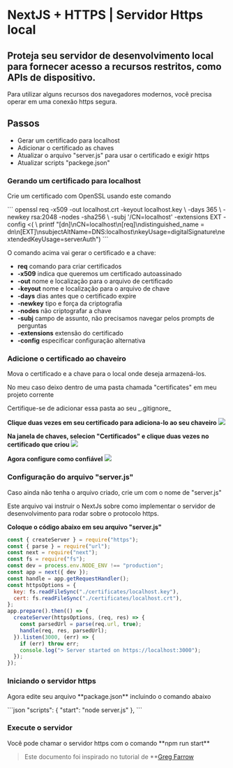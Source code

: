 # NextJS + HTTPS | Servidor Https local
## Proteja seu servidor de desenvolvimento local para fornecer acesso a recursos restritos, como APIs de dispositivo.

<p> Para utilizar alguns recursos dos navegadores modernos, você precisa operar em uma conexão https segura.</p>

## Passos
* Gerar um certificado para localhost
* Adicionar o certificado as chaves
* Atualizar o arquivo "server.js" para usar o certificado e exigir https
* Atualizar scripts "packege.json"

### Gerando um certificado para localhost
<p> Crie um certificado com OpenSSL usando este comando </p>
```
openssl req -x509 -out localhost.crt -keyout localhost.key \ -days 365 \ -newkey rsa:2048 -nodes -sha256 \
  -subj '/CN=localhost' -extensions EXT -config <( \
   printf "[dn]\nCN=localhost\n[req]\ndistinguished_name = dn\n[EXT]\nsubjectAltName=DNS:localhost\nkeyUsage=digitalSignature\nextendedKeyUsage=serverAuth")	
```

<p> O comando acima vai gerar o certificado e a chave:</p>

* __req__ comando para criar certificados
* __-x509__ indica que queremos um certificado autoassinado
* __-out__ nome e localização para o arquivo de certificado
* __-keyout__ nome e localização para o arquivo de chave
* __-days__ dias antes que o certificado expire
* __-newkey__ tipo e força da criptografia
* __-nodes__ não criptografar a chave
* __-subj__ campo de assunto, não precisamos navegar pelos prompts de perguntas
* __-extensions__ extensão do certificado
* __-config__ especificar configuração alternativa

### Adicione o certificado ao chaveiro
<p>Mova o certificado e a chave para o local onde deseja armazená-los.</p>
<p>No meu caso deixo dentro de uma pasta chamada "certificates" em meu projeto corrente </p>
<p>Certifique-se de adicionar essa pasta ao seu _.gitignore_</p>

**Clique duas vezes em seu certificado para adiciona-lo ao seu chaveiro**
![](https://miro.medium.com/max/700/1*eNCvApvyh3NulxRwKYoGSA.png)

**Na janela de chaves, selecion "Certificados" e clique duas vezes no certificado que criou**
![](https://miro.medium.com/max/700/1*AWe0KVFSoGbsmwkmKmJ6RA.png)

**Agora configure como confiável**
![](https://miro.medium.com/max/700/1*2X70fHxS8qP9e9eMrJ6UTg.png)

### Configuração do arquivo "server.js"

<p>Caso ainda não tenha o arquivo criado, crie um com o nome de "server.js"</p>
<p>Este arquivo vai instruir o NextJs sobre como implementar o servidor de desenvolvimento para rodar sobre o protocolo https.</p>

**Coloque o código abaixo em seu arquivo "server.js"**
```javascript
const { createServer } = require("https");
const { parse } = require("url");
const next = require("next");
const fs = require("fs");
const dev = process.env.NODE_ENV !== "production";
const app = next({ dev });
const handle = app.getRequestHandler();
const httpsOptions = {
  key: fs.readFileSync("./certificates/localhost.key"),
  cert: fs.readFileSync("./certificates/localhost.crt"),
};
app.prepare().then(() => {
  createServer(httpsOptions, (req, res) => {
    const parsedUrl = parse(req.url, true);
    handle(req, res, parsedUrl);
  }).listen(3000, (err) => {
    if (err) throw err;
    console.log("> Server started on https://localhost:3000");
  });
});
```

### Iniciando o servidor https
<p>Agora edite seu arquivo **package.json** incluindo o comando abaixo </p>
```json
"scripts": {
  "start": "node server.js"
},
```

### Execute o servidor
<p>Você pode chamar o servidor https com o comando **npm run start**</p>


>Este documento foi inspirado no tutorial de **[Greg Farrow](https://medium.com/responsetap-engineering/nextjs-https-for-a-local-dev-server-98bb441eabd7)


















	
	






  